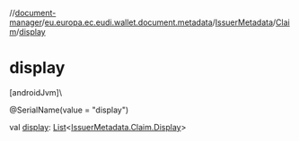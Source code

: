 //[document-manager](../../../../index.md)/[eu.europa.ec.eudi.wallet.document.metadata](../../index.md)/[IssuerMetadata](../index.md)/[Claim](index.md)/[display](display.md)

# display

[androidJvm]\

@SerialName(value = &quot;display&quot;)

val [display](display.md): [List](https://kotlinlang.org/api/latest/jvm/stdlib/kotlin-stdlib/kotlin.collections/-list/index.html)&lt;[IssuerMetadata.Claim.Display](-display/index.md)&gt;
